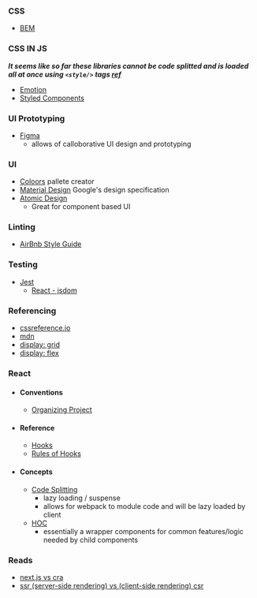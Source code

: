 ### CSS
- [BEM](https://css-tricks.com/bem-101/)

### CSS IN JS
___It seems like so far these libraries cannot be code splitted and is loaded all at once using `<style/>` tags [ref](https://getstream.io/blog/styled-components-vs-css-stylesheets/)___
- [Emotion](https://emotion.sh/docs/introduction)
- [Styled Components](https://styled-components.com/)
 
### UI Prototyping
- [Figma](https://www.figma.com/)
  - allows of calloborative UI design and prototyping

### UI
- [Coloors](https://coolors.co/) pallete creator
- [Material Design](https://material.io/design) Google's design specification
- [Atomic Design](https://bradfrost.com/blog/post/atomic-web-design/)
  - Great for component based UI

### Linting
- [AirBnb Style Guide](https://github.com/airbnb/javascript)

### Testing
- [Jest](https://jestjs.io/)
  - [React - jsdom](https://github.com/jsdom/jsdom)

### Referencing
- [cssreference.io](https://cssreference.io/)
- [mdn](https://developer.mozilla.org/en-US/)
- [display: grid](https://css-tricks.com/snippets/css/complete-guide-grid/)
- [display: flex](https://css-tricks.com/snippets/css/a-guide-to-flexbox/)

### React
- #### Conventions
  - [Organizing Project](https://reactjs.org/docs/faq-structure.html)
- #### Reference
  - [Hooks](https://reactjs.org/docs/hooks-reference.html)
  - [Rules of Hooks](https://reactjs.org/docs/hooks-rules.html)
  
- #### Concepts
  - [Code Splitting](https://reactjs.org/docs/hooks-rules.html)
    - lazy loading / suspense
    - allows for webpack to module code and will be lazy loaded by client
  - [HOC](https://reactjs.org/docs/higher-order-components.html)
    - essentially a wrapper components for common features/logic needed by child components

### Reads
- [next.js vs cra](https://blog.logrocket.com/next-js-vs-create-react-app/)
- [ssr (server-side rendering) vs (client-side rendering) csr](https://medium.com/walmartglobaltech/the-benefits-of-server-side-rendering-over-client-side-rendering-5d07ff2cefe8)
